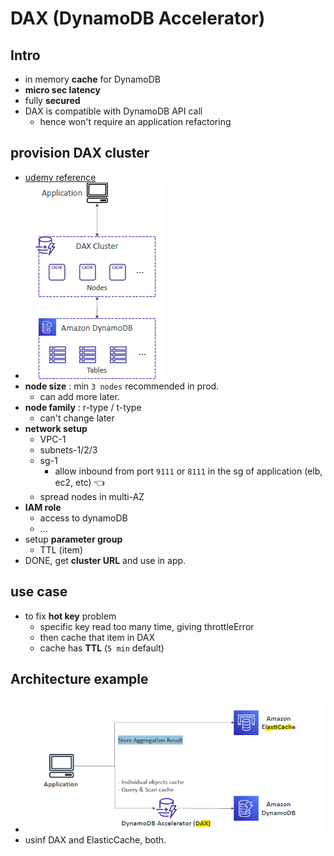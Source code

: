 # DAX (DynamoDB Accelerator)

## Intro
- in memory **cache** for DynamoDB
- **micro sec latency** 
- fully **secured**
- DAX is compatible with DynamoDB API call
  - hence won't require an application refactoring

## provision DAX cluster
- [udemy reference](https://www.udemy.com/course/aws-certified-developer-associate-dva-c01/learn/lecture/28646592#overview)
- ![img.png](../99_img/moreSrv/dynamo/img.png)
- **node size** : min `3 nodes` recommended in prod.
  - can add more later.
- **node family** : r-type / t-type
  - can't change later
- **network setup**
  - VPC-1
  - subnets-1/2/3
  - sg-1
    - allow inbound from port `9111` or `8111` in  the sg of application (elb, ec2, etc) :point_left:
  - spread nodes in multi-AZ
- **IAM role**
  - access to dynamoDB
  - ...
- setup **parameter group**
  - TTL (item)
- DONE, get **cluster URL** and use in app.

## use case
- to fix **hot key** problem
  - specific key read too many time, giving throttleError
  - then cache that item in DAX
  - cache has **TTL** (`5 min` default)


## Architecture example
- ![img.png](../99_img/dva/00/img-dax.png)
- usinf DAX and ElasticCache, both.
